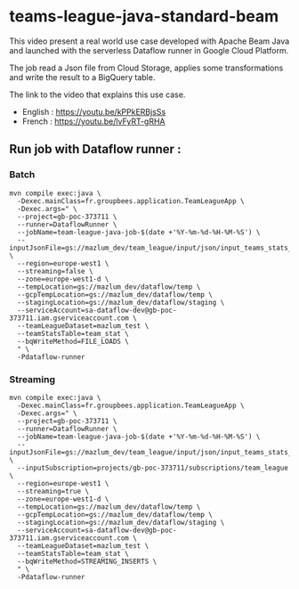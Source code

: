 # teams-league-java-standard-beam

This video present a real world use case developed with Apache Beam Java and launched with the serverless Dataflow runner in Google Cloud Platform.

The job read a Json file from Cloud Storage, applies some transformations and write the result to a BigQuery table.

The link to the video that explains this use case.
- English : https://youtu.be/kPPkERBjsSs
- French : https://youtu.be/lvFyRT-gRHA

## Run job with Dataflow runner :

### Batch

```
mvn compile exec:java \
  -Dexec.mainClass=fr.groupbees.application.TeamLeagueApp \
  -Dexec.args=" \
  --project=gb-poc-373711 \
  --runner=DataflowRunner \
  --jobName=team-league-java-job-$(date +'%Y-%m-%d-%H-%M-%S') \
  --inputJsonFile=gs://mazlum_dev/team_league/input/json/input_teams_stats_raw.json \
  --region=europe-west1 \
  --streaming=false \
  --zone=europe-west1-d \
  --tempLocation=gs://mazlum_dev/dataflow/temp \
  --gcpTempLocation=gs://mazlum_dev/dataflow/temp \
  --stagingLocation=gs://mazlum_dev/dataflow/staging \
  --serviceAccount=sa-dataflow-dev@gb-poc-373711.iam.gserviceaccount.com \
  --teamLeagueDataset=mazlum_test \
  --teamStatsTable=team_stat \
  --bqWriteMethod=FILE_LOADS \
  " \
  -Pdataflow-runner
```

### Streaming

```
mvn compile exec:java \
  -Dexec.mainClass=fr.groupbees.application.TeamLeagueApp \
  -Dexec.args=" \
  --project=gb-poc-373711 \
  --runner=DataflowRunner \
  --jobName=team-league-java-job-$(date +'%Y-%m-%d-%H-%M-%S') \
  --inputJsonFile=gs://mazlum_dev/team_league/input/json/input_teams_stats_raw.json \
  --inputSubscription=projects/gb-poc-373711/subscriptions/team_league \
  --region=europe-west1 \
  --streaming=true \
  --zone=europe-west1-d \
  --tempLocation=gs://mazlum_dev/dataflow/temp \
  --gcpTempLocation=gs://mazlum_dev/dataflow/temp \
  --stagingLocation=gs://mazlum_dev/dataflow/staging \
  --serviceAccount=sa-dataflow-dev@gb-poc-373711.iam.gserviceaccount.com \
  --teamLeagueDataset=mazlum_test \
  --teamStatsTable=team_stat \
  --bqWriteMethod=STREAMING_INSERTS \
  " \
  -Pdataflow-runner
```